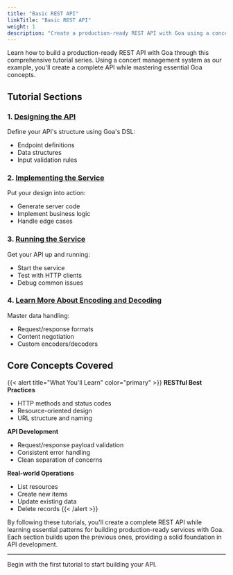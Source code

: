```yaml
---
title: "Basic REST API"
linkTitle: "Basic REST API"
weight: 1
description: "Create a production-ready REST API with Goa using a concert management system example, covering API design, implementation, testing, and advanced encoding features."
---
```


Learn how to build a production-ready REST API with Goa through this comprehensive tutorial series. Using a concert management system as our example, you'll create a complete API while mastering essential Goa concepts.

## Tutorial Sections

### 1. [Designing the API](./1-designing)
Define your API's structure using Goa's DSL:
- Endpoint definitions
- Data structures
- Input validation rules

### 2. [Implementing the Service](./2-implementing)
Put your design into action:
- Generate server code
- Implement business logic
- Handle edge cases

### 3. [Running the Service](./3-running)
Get your API up and running:
- Start the service
- Test with HTTP clients
- Debug common issues

### 4. [Learn More About Encoding and Decoding](./4-encoding)
Master data handling:
- Request/response formats
- Content negotiation
- Custom encoders/decoders

## Core Concepts Covered

{{< alert title="What You'll Learn" color="primary" >}}
**RESTful Best Practices**
- HTTP methods and status codes
- Resource-oriented design
- URL structure and naming

**API Development**
- Request/response payload validation
- Consistent error handling
- Clean separation of concerns

**Real-world Operations**
- List resources
- Create new items
- Update existing data
- Delete records
{{< /alert >}}

By following these tutorials, you'll create a complete REST API while learning essential patterns for building production-ready services with Goa. Each section builds upon the previous ones, providing a solid foundation in API development.

---

Begin with the first tutorial to start building your API.
